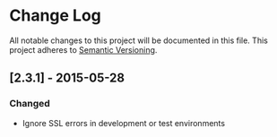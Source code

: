 # Change Log
All notable changes to this project will be documented in this file.
This project adheres to [Semantic Versioning](http://semver.org/).

## [2.3.1] - 2015-05-28
### Changed
- Ignore SSL errors in development or test environments

